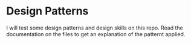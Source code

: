 Design Patterns
===============

I will test some design patterns and design skills on this repo. 
Read the documentation on the files to get an explanation of the patternt applied.

